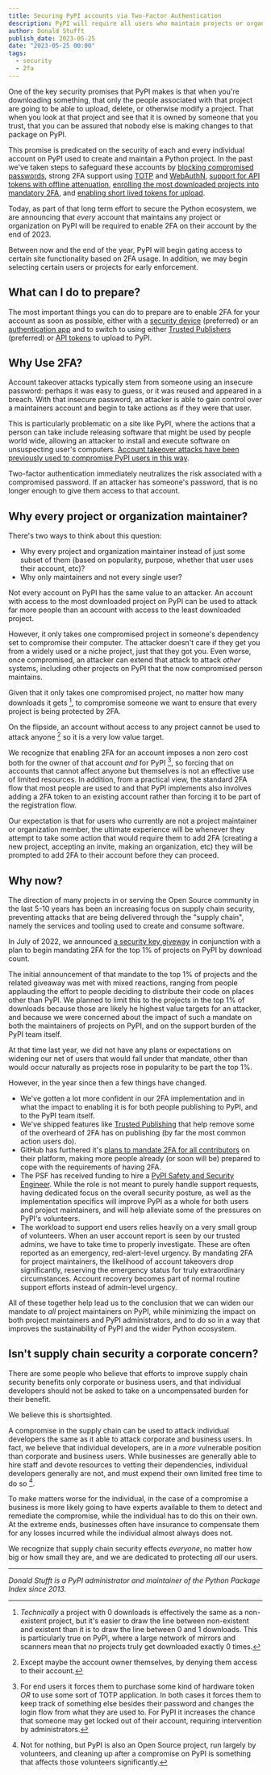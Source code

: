 ```yaml
---
title: Securing PyPI accounts via Two-Factor Authentication
description: PyPI will require all users who maintain projects or organizations to enable one or more forms of two-factor authentication (2FA) by the end of 2023.
author: Donald Stufft
publish_date: 2023-05-25
date: "2023-05-25 00:00"
tags:
  - security
  - 2fa
---
```


One of the key security promises that PyPI makes is that when you're downloading
something, that only the people associated with that project are going to be able
to upload, delete, or otherwise modify a project. That when you look at that
project and see that it is owned by someone that you trust, that you can be
assured that nobody else is making changes to that package on PyPI.

This promise is predicated on the security of each and every individual account
on PyPI used to create and maintain a Python project. In the past we've taken
steps to safeguard these accounts by
[blocking compromised passwords](https://caremad.io/posts/2018/08/pypi-compromised-passwords/), strong 2FA support using
[TOTP](https://github.com/pypi/warehouse/pull/5567) and
[WebAuthN](https://github.com/pypi/warehouse/pull/5795),
[support for API tokens with offline attenuation](https://pypi.org/help/#apitoken),
[enrolling the most downloaded projects into mandatory 2FA](https://pypi.org/security-key-giveaway/),
and [enabling short lived tokens for upload](https://blog.pypi.org/posts/2023-04-20-introducing-trusted-publishers/).

Today, as part of that long term effort to secure the Python ecosystem, we are
announcing that *every* account that maintains any project or organization
on PyPI will be required to enable 2FA on their account by the end of 2023.

Between now and the end of the year, PyPI will begin gating access to certain
site functionality based on 2FA usage. In addition, we may begin selecting
certain users or projects for early enforcement.

## What can I do to prepare?

The most important things you can do to prepare are to enable 2FA for your
account as soon as possible, either with a
[security device](https://pypi.org/help/#utfkey) (preferred) or an
[authentication app](https://pypi.org/help/#totp) and to switch to using either
[Trusted Publishers](https://docs.pypi.org/trusted-publishers/) (preferred) or
[API tokens](https://pypi.org/help/#apitoken) to upload to PyPI.

## Why Use 2FA?

Account takeover attacks typically stem from someone using an insecure password:
perhaps it was easy to guess, or it was reused and appeared in a breach. With
that insecure password, an attacker is able to gain control over a maintainers
account and begin to take actions as if they were that user.

This is particularly problematic on a site like PyPI, where the actions that a
person can take include releasing software that might be used by people world
wide, allowing an attacker to install and execute software on unsuspecting
user's computers. [Account takeover attacks have been previously used to
compromise PyPI users in this
way](https://python-security.readthedocs.io/pypi-vuln/index-2022-05-24-ctx-domain-takeover.html).

Two-factor authentication immediately neutralizes the risk associated with a
compromised password. If an attacker has someone's password, that is no longer
enough to give them access to that account.

## Why every project or organization maintainer?

There's two ways to think about this question:

- Why every project and organization maintainer instead of just some subset of
  them (based on popularity, purpose, whether that user uses their account,
  etc)?
- Why only maintainers and not every single user?

Not every account on PyPI has the same value to an attacker. An account with
access to the most downloaded project on PyPI can be used to attack far more
people than an account with access to the least downloaded project.

However, it only takes one compromised project in someone's dependency set to
compromise their computer. The attacker doesn't care if they get you from a
widely used or a niche project, just that they got you. Even worse, once
compromised, an attacker can extend that attack to attack *other* systems,
including other projects on PyPI that the now compromised person maintains.

Given that it only takes one compromised project, no matter how many downloads
it gets [^1], to compromise someone we want to ensure that every project is
being protected by 2FA.

On the flipside, an account without access to any project cannot be used to
attack anyone [^2] so it is a very low value target.

We recognize that enabling 2FA for an account imposes a non zero cost both for
the owner of that account *and* for PyPI [^3], so forcing that on accounts that
cannot affect anyone but themselves is not an effective use of limited
resources. In addition, from a practical view, the standard 2FA flow that most
people are used to and that PyPI implements also involves adding a 2FA token
to an existing account rather than forcing it to be part of the registration
flow.

Our expectation is that for users who currently are not a project maintainer or
organization member, the ultimate experience will be whenever they attempt to
take some action that would require them to add 2FA (creating a new project,
accepting an invite, making an organization, etc) they will be prompted to add
2FA to their account before they can proceed.

## Why now?

The direction of many projects in or serving the Open Source community in the
last 5-10 years has been an increasing focus on supply chain security,
preventing attacks that are being delivered through the "supply chain", namely
the services and tooling used to create and consume software.

In July of 2022, we announced
[a security key giveway](https://pypi.org/security-key-giveaway/) in conjunction
with a plan to begin mandating 2FA for the top 1% of projects on PyPI by download
count.

The initial announcement of that mandate to the top 1%
of projects and the related giveaway was met with mixed reactions, ranging from
people applauding the effort to people deciding to distribute their code on
places other than PyPI. We planned to limit this to the projects in the top 1%
of downloads because those are likely he highest value targets for an attacker,
and because we were concerned about the impact of such a mandate on both the
maintainers of projects on PyPI, and on the support burden of the PyPI team
itself.

At that time last year, we did not have any plans or expectations on widening
our net of users that would fall under that mandate, other than would occur
naturally as projects rose in popularity to be part the top 1%.

However, in the year since then a few things have changed.

- We've gotten a lot more confident in our 2FA implementation and in what the
  impact to enabling it is for both people publishing to PyPI, and to the PyPI
  team itself.
- We've shipped features like
  [Trusted Publishing](https://docs.pypi.org/trusted-publishers/) that help
  remove some of the overheard of 2FA has on publishing (by far the most common
  action users do).
- GitHub has furthered it's
  [plans to mandate 2FA for all contributors](https://github.blog/2022-05-04-software-security-starts-with-the-developer-securing-developer-accounts-with-2fa/)
  on their platform, making more people already (or soon will be) prepared to cope
  with the requirements of having 2FA.
- The PSF has received funding to hire a
   [PyPI Safety and Security Engineer](https://blog.pypi.org/posts/2023-05-09-announcing-pypi-safety-and-security-engr-role/).
  While the role is not meant to purely handle support requests, having
  dedicated focus on the overall security posture, as well as the
  implementation specifics will improve PyPI as a whole for both
  users and project maintainers, and will help alleviate some of the
  pressures on PyPI's volunteers.
- The workload to support end users relies heavily on a very small group of
  volunteers. When an user account report is seen by our trusted admins, we have
  to take time to properly investigate. These are often reported as an emergency,
  red-alert-level urgency. By mandating 2FA for project maintainers, the
  likelihood of account takeovers drop significantly, reserving the emergency
  status for truly extraordinary circumstances. Account recovery becomes part of
  normal routine support efforts instead of admin-level urgency.

All of these together help lead us to the conclusion that we can widen our
mandate to *all* project maintainers on PyPI, while minimizing the impact on
both project maintainers and PyPI administrators, and to do so in a way that
improves the sustainability of PyPI and the wider Python ecosystem.

## Isn't supply chain security a corporate concern?

There are some people who believe that efforts to improve supply chain security
benefits only corporate or business users, and that individual developers should
not be asked to take on a uncompensated burden for their benefit.

We believe this is shortsighted.

A compromise in the supply chain can be used to attack individual developers the
same as it able to attack corporate and business users. In fact, we believe
that individual developers, are in a *more* vulnerable position than corporate
and business users. While businesses are generally able to hire staff and devote
resources to vetting their dependencies, individual developers generally are
not, and must expend their own limited free time to do so [^4].

To make matters worse for the individual, in the case of a compromise a business
is more likely going to have experts available to them to detect and remediate
the compromise, while the individual has to do this on their own. At the extreme
ends, businesses often have insurance to compensate them for any losses incurred
while the individual almost always does not.

We recognize that supply chain security effects *everyone*, no matter how big
or how small they are, and we are dedicated to protecting *all* our users.

---

_Donald Stufft is a PyPI administrator and maintainer of the Python Package Index since 2013._


[^1]: *Technically* a project with 0 downloads is effectively the same as a
      non-existent project, but it's easier to draw the line between
      non-existent and existent than it is to draw the line between 0 and 1
      downloads. This is particularly true on PyPI, where a large network of
      mirrors and scanners mean that *no* projects truly get downloaded exactly
      0 times.
[^2]: Except maybe the account owner themselves, by denying them access to their
      account.
[^3]: For end users it forces them to purchase some kind of hardware token *OR*
      to use some sort of TOTP application. In both cases it forces them to keep
      track of something else besides their password and changes the login flow
      from what they are used to. For PyPI it increases the chance that someone
      may get locked out of their account, requiring intervention by administrators.
[^4]: Not for nothing, but PyPI is also an Open Source project, run largely by
      volunteers, and cleaning up after a compromise on PyPI is something that
      affects those volunteers significantly.
